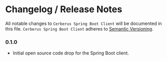 # Changelog / Release Notes

All notable changes to `Cerberus Spring Boot Client` will be documented in this file. 
`Cerberus Spring Boot Client` adheres to [Semantic Versioning](http://semver.org/).



### 0.1.0

- Initial open source code drop for the Spring Boot client.